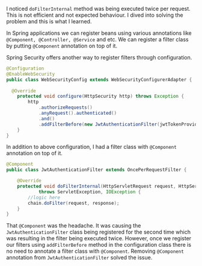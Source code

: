 I noticed `doFilterInternal` method was being executed twice per request. This is not efficient and not expected behaviour.
I dived into solving the problem and this is what I learned.

In Spring applications we can register beans using various annotations like `@Component, @Controller, @Service` and etc.
We can register a filter class by putting `@Component` annotation on top of it.

Spring Security offers another way to register filters through configuration.
```java
@Configuration
@EnableWebSecurity
public class WebSecurityConfig extends WebSecurityConfigurerAdapter {
    
  @Override
    protected void configure(HttpSecurity http) throws Exception {
        http
            .authorizeRequests()
            .anyRequest().authenticated()
            .and()
            .addFilterBefore(new JwtAuthenticationFilter(jwtTokenProvider), UsernamePasswordAuthenticationFilter.class);
    }
}

```
In addition to above configuration, I had a filter class with `@Component` annotation on top of it.
```java
@Component
public class JwtAuthenticationFilter extends OncePerRequestFilter {

    @Override
    protected void doFilterInternal(HttpServletRequest request, HttpServletResponse response, FilterChain chain)
            throws ServletException, IOException {
        //logic here
        chain.doFilter(request, response);
    }
}
```

That `@Component` was the headache. It was causing the `JwtAuthenticationFilter` class being registered for the second time which was resulting in the filter
being executed twice. However, once we register our filters using `addFilterBefore` method in the configuration class there is no need to annotate a filter class 
with `@Component`. Removing `@Component` annotation from `JwtAuthenticationFilter` solved the issue.
